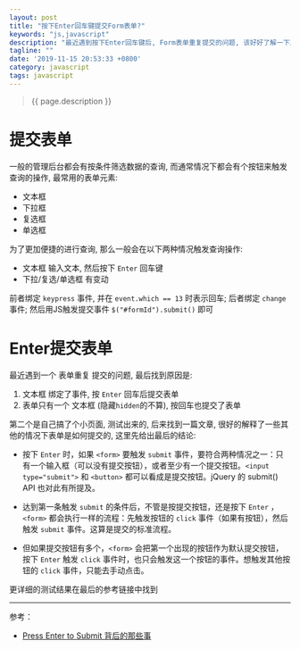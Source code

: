 ```yaml
---
layout: post
title: "按下Enter回车键提交Form表单?"
keywords: "js,javascript"
description: "最近遇到按下Enter回车键后, Form表单重复提交的问题, 该好好了解一下其中的机制了..."
tagline: ""
date: '2019-11-15 20:53:33 +0800'
category: javascript
tags: javascript
---
```

> {{ page.description }}

# 提交表单

一般的管理后台都会有按条件筛选数据的查询, 而通常情况下都会有个按钮来触发查询的操作, 最常用的表单元素:
- 文本框
- 下拉框
- 复选框
- 单选框

为了更加便捷的进行查询, 那么一般会在以下两种情况触发查询操作:
- 文本框 输入文本, 然后按下 `Enter` 回车键
- 下拉/复选/单选框 有变动

前者绑定 `keypress` 事件, 并在 `event.which == 13` 时表示回车; 后者绑定 `change` 事件; 然后用JS触发提交事件 `$("#formId").submit()` 即可


# Enter提交表单

最近遇到一个 表单重复 提交的问题, 最后找到原因是:
1. 文本框 绑定了事件, 按 `Enter` 回车后提交表单
2. 表单只有一个 文本框 (隐藏`hidden`的不算), 按回车也提交了表单

第二个是自己搞了个小页面, 测试出来的, 后来找到一篇文章, 很好的解释了一些其他的情况下表单是如何提交的, 这里先给出最后的结论:

- 按下 `Enter` 时，如果 `<form>` 要触发 `submit` 事件，要符合两种情况之一：只有一个输入框（可以没有提交按钮），或者至少有一个提交按钮。`<input type="submit">` 和 `<button>` 都可以看成是提交按钮。jQuery 的 submit() API 也对此有所提及。

- 达到第一条触发 `submit` 的条件后，不管是按提交按钮，还是按下 `Enter` ，`<form>` 都会执行一样的流程：先触发按钮的 `click` 事件（如果有按钮），然后触发 `submit` 事件。这算是提交的标准流程。

- 但如果提交按钮有多个，`<form>` 会把第一个出现的按钮作为默认提交按钮，按下 `Enter` 触发 `click` 事件时，也只会触发这一个按钮的事件。想触发其他按钮的 `click` 事件，只能去手动点击。

更详细的测试结果在最后的参考链接中找到


---
参考：
- [Press Enter to Submit 背后的那些事](http://david-chen-blog.logdown.com/posts/177766-how-forms-submit-when-pressing-enter)

